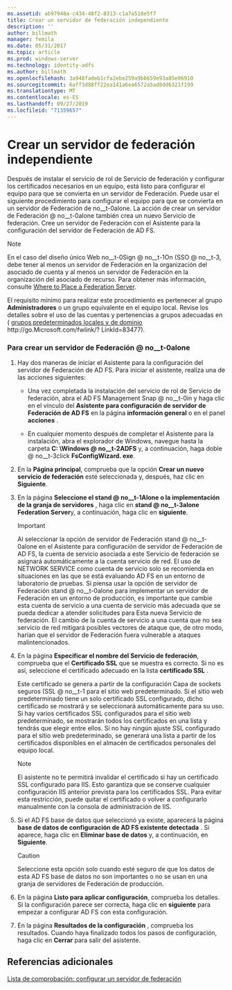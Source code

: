 ```yaml
---
ms.assetid: ab97948a-c434-48f2-8313-c1a7a518e5f7
title: Crear un servidor de federación independiente
description: ''
author: billmath
manager: femila
ms.date: 05/31/2017
ms.topic: article
ms.prod: windows-server
ms.technology: identity-adfs
ms.author: billmath
ms.openlocfilehash: 3a948fadeb1cfa2ebe259a9bb659e93a85e06910
ms.sourcegitcommit: 6aff3d88ff22ea141a6ea6572a5ad8dd6321f199
ms.translationtype: MT
ms.contentlocale: es-ES
ms.lasthandoff: 09/27/2019
ms.locfileid: "71359657"
---
```

# <a name="create-a-stand-alone-federation-server"></a>Crear un servidor de federación independiente

Después de instalar el servicio de rol de Servicio de federación y configurar los certificados necesarios en un equipo, está listo para configurar el equipo para que se convierta en un servidor de Federación. Puede usar el siguiente procedimiento para configurar el equipo para que se convierta en un servidor de Federación de no__t-0alone. La acción de crear un servidor de Federación @ no__t-0alone también crea un nuevo Servicio de federación. Cree un servidor de Federación con el Asistente para la configuración del servidor de Federación de AD FS.  
  
> [!NOTE]  
> En el caso del diseño único Web no__t-0Sign @ no__t-1On \(SSO @ no__t-3, debe tener al menos un servidor de Federación en la organización del asociado de cuenta y al menos un servidor de Federación en la organización del asociado de recurso. Para obtener más información, consulte [Where to Place a Federation Server](https://technet.microsoft.com/library/dd807127.aspx).  
  
El requisito mínimo para realizar este procedimiento es pertenecer al grupo **Administradores** o un grupo equivalente en el equipo local.  Revise los detalles sobre el uso de las cuentas y pertenencias a grupos adecuadas en \( [grupos predeterminados locales y de dominio](https://go.microsoft.com/fwlink/?LinkId=83477) http:\/\/go.Microsoft.com\/fwlink\/? LinkId\=83477\).   
  
### <a name="to-create-a-stand-alone-federation-server"></a>Para crear un servidor de Federación @ no__t-0alone  
  
1.  Hay dos maneras de iniciar el Asistente para la configuración del servidor de Federación de AD FS. Para iniciar el asistente, realiza una de las acciones siguientes:  
  
    -   Una vez completada la instalación del servicio de rol de Servicio de federación, abra el AD FS Management Snap @ no__t-0in y haga clic en el vínculo del **Asistente para configuración de servidor de Federación de AD FS** en la página **información general** o en el panel **acciones** .  
  
    -   En cualquier momento después de completar el Asistente para la instalación, abra el explorador de Windows, navegue hasta la carpeta **C: \\Windows @ no__t-2ADFS** y, a continuación, haga doble @ no__t-3click **FsConfigWizard. exe**.  
  
2.  En la **Página principal**, comprueba que la opción **Crear un nuevo servicio de federación** esté seleccionada y, después, haz clic en **Siguiente**.  
  
3.  En la página **Seleccione el stand @ no__t-1Alone o la implementación de la granja de servidores** , haga clic en **stand @ no__t-3alone Federation Server**y, a continuación, haga clic en **siguiente**.  
  
    > [!IMPORTANT]  
    > Al seleccionar la opción de servidor de Federación stand @ no__t-0alone en el Asistente para configuración de servidor de Federación de AD FS, la cuenta de servicio asociada a este Servicio de federación se asignará automáticamente a la cuenta servicio de red. El uso de NETWORK SERVICE como cuenta de servicio solo se recomienda en situaciones en las que se está evaluando AD FS en un entorno de laboratorio de pruebas. Si piensa usar la opción de servidor de Federación stand @ no__t-0alone para implementar un servidor de Federación en un entorno de producción, es importante que cambie esta cuenta de servicio a una cuenta de servicio más adecuada que se pueda dedicar a atender solicitudes para Esta nueva Servicio de federación. El cambio de la cuenta de servicio a una cuenta que no sea servicio de red mitigará posibles vectores de ataque que, de otro modo, harían que el servidor de Federación fuera vulnerable a ataques malintencionados.  
  
4.  En la página **Especificar el nombre del Servicio de federación**, comprueba que el **Certificado SSL** que se muestra es correcto. Si no es así, seleccione el certificado adecuado en la lista **certificado SSL** .  
  
    Este certificado se genera a partir de la configuración Capa de sockets seguros \(SSL @ no__t-1 para el sitio web predeterminado. Si el sitio web predeterminado tiene un solo certificado SSL configurado, dicho certificado se mostrará y se seleccionará automáticamente para su uso. Si hay varios certificados SSL configurados para el sitio web predeterminado, se mostrarán todos los certificados en una lista y tendrás que elegir entre ellos. Si no hay ningún ajuste SSL configurado para el sitio web predeterminado, se generará una lista a partir de los certificados disponibles en el almacén de certificados personales del equipo local.  
  
    > [!NOTE]  
    > El asistente no te permitirá invalidar el certificado si hay un certificado SSL configurado para IIS. Esto garantiza que se conserve cualquier configuración IIS anterior prevista para los certificados SSL. Para evitar esta restricción, puede quitar el certificado o volver a configurarlo manualmente con la consola de administración de IIS.  
  
5.  Si el AD FS base de datos que seleccionó ya existe, aparecerá la página **base de datos de configuración de AD FS existente detectada** . Si aparece, haga clic en **Eliminar base de datos** y, a continuación, en **Siguiente**.  
  
    > [!CAUTION]  
    > Seleccione esta opción solo cuando esté seguro de que los datos de esta AD FS base de datos no son importantes o no se usan en una granja de servidores de Federación de producción.  
  
6.  En la página **Listo para aplicar configuración**, comprueba los detalles. Si la configuración parece ser correcta, haga clic en **siguiente** para empezar a configurar AD FS con esta configuración.  
  
7.  En la página **Resultados de la configuración** , comprueba los resultados. Cuando haya finalizado todos los pasos de configuración, haga clic en **Cerrar**  para salir del asistente.  
  
## <a name="additional-references"></a>Referencias adicionales  
[Lista de comprobación: configurar un servidor de federación](Checklist--Setting-Up-a-Federation-Server.md)  
  


